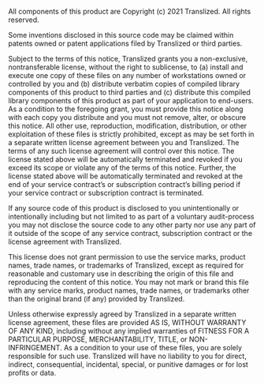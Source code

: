 All components of this product are Copyright (c) 2021 Translized.  All rights reserved.

Some inventions disclosed in this source code may be claimed within patents owned or patent applications filed by Translized or third parties.

Subject to the terms of this notice, Translized grants you a non-exclusive, nontransferable license, without the right to sublicense, to (a) install and execute one copy of these files on any number of workstations owned or controlled by you and (b) distribute verbatim copies of compiled library components of this product to third parties and (c) distribute this compiled library components of this product as part of your application to end-users.  As a condition to the foregoing grant, you must provide this notice along with each copy you distribute and you must not remove, alter, or obscure this notice. All other use, reproduction, modification, distribution, or other exploitation of these files is strictly prohibited, except as may be set forth in a separate written license agreement between you and Translized. The terms of any such license agreement will control over this notice. The license stated above will be automatically terminated and revoked if you exceed its scope or violate any of the terms of this notice. Further, the license stated above will be automatically terminated and revoked at the end of your service contract’s or subscription contract’s billing period if your service contract or subscription contract is terminated.

If any source code of this product is disclosed to you unintentionally or intentionally including but not limited to as part of a voluntary audit-process you may not disclose the source code to any other party nor use any part of it outside of the scope of any service contract, subscription contract or the license agreement with Translized.

This license does not grant permission to use the service marks, product names, trade names, or trademarks of Translized, except as required for reasonable and customary use in describing the origin of this file and reproducing the content of this notice.  You may not mark or brand this file with any service marks, product names, trade names, or trademarks other than the original brand (if any) provided by Translized.

Unless otherwise expressly agreed by Translized in a separate written license agreement, these files are provided AS IS, WITHOUT WARRANTY OF ANY KIND, including without any implied warranties of FITNESS FOR A PARTICULAR PURPOSE, MERCHANTABILITY, TITLE, or NON-INFRINGEMENT.  As a condition to your use of these files, you are solely responsible for such use. Translized will have no liability to you for direct, indirect, consequential, incidental, special, or punitive damages or for lost profits or data.
